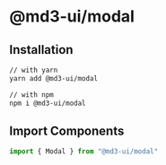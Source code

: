 # @md3-ui/modal

## Installation

```sh
// with yarn
yarn add @md3-ui/modal

// with npm
npm i @md3-ui/modal
```

## Import Components

```jsx
import { Modal } from "@md3-ui/modal"
```
